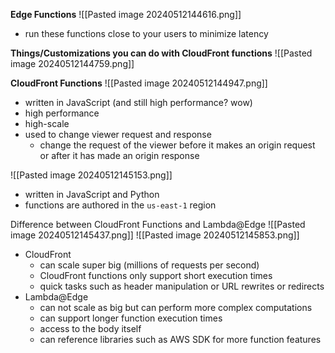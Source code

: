 **Edge Functions**
![[Pasted image 20240512144616.png]]
- run these functions close to your users to minimize latency

**Things/Customizations you can do with CloudFront functions**
![[Pasted image 20240512144759.png]]

**CloudFront Functions**
![[Pasted image 20240512144947.png]]
- written in JavaScript (and still high performance? wow)
- high performance
- high-scale
- used to change viewer request and response
	- change the request of the viewer before it makes an origin request or after it has made an origin response

![[Pasted image 20240512145153.png]]
- written in JavaScript and Python
- functions are authored in the `us-east-1` region

Difference between CloudFront Functions and Lambda@Edge
![[Pasted image 20240512145437.png]]
![[Pasted image 20240512145853.png]]
- CloudFront
	- can scale super big (millions of requests per second)
	- CloudFront functions only support short execution times
	- quick tasks such as header manipulation or URL rewrites or redirects
- Lambda@Edge
	- can not scale as big but can perform more complex computations
	- can support longer function execution times
	- access to the body itself
	- can reference libraries such as AWS SDK for more function features